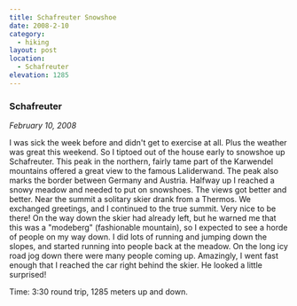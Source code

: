 ```yaml
---
title: Schafreuter Snowshoe
date: 2008-2-10
category:
  - hiking
layout: post
location:
  - Schafreuter
elevation: 1285
---
```


### Schafreuter
_February 10, 2008_

I was sick the week before and didn't get to exercise at all. Plus the weather
was great this weekend. So I tiptoed out of the house early to snowshoe up
Schafreuter. This peak in the northern, fairly tame part of the Karwendel
mountains offered a great view to the famous Laliderwand. The peak also marks
the border between Germany and Austria. Halfway up I reached a snowy meadow and
needed to put on snowshoes. The views got better and better. Near the summit a
solitary skier drank from a Thermos. We exchanged greetings, and I continued to
the true summit. Very nice to be there! On the way down the skier had already
left, but he warned me that this was a "modeberg" (fashionable mountain), so I
expected to see a horde of people on my way down. I did lots of running and
jumping down the slopes, and started running into people back at the meadow. On
the long icy road jog down there were many people coming up. Amazingly, I went
fast enough that I reached the car right behind the skier. He looked a little
surprised!

Time: 3:30 round trip, 1285 meters up and down.
